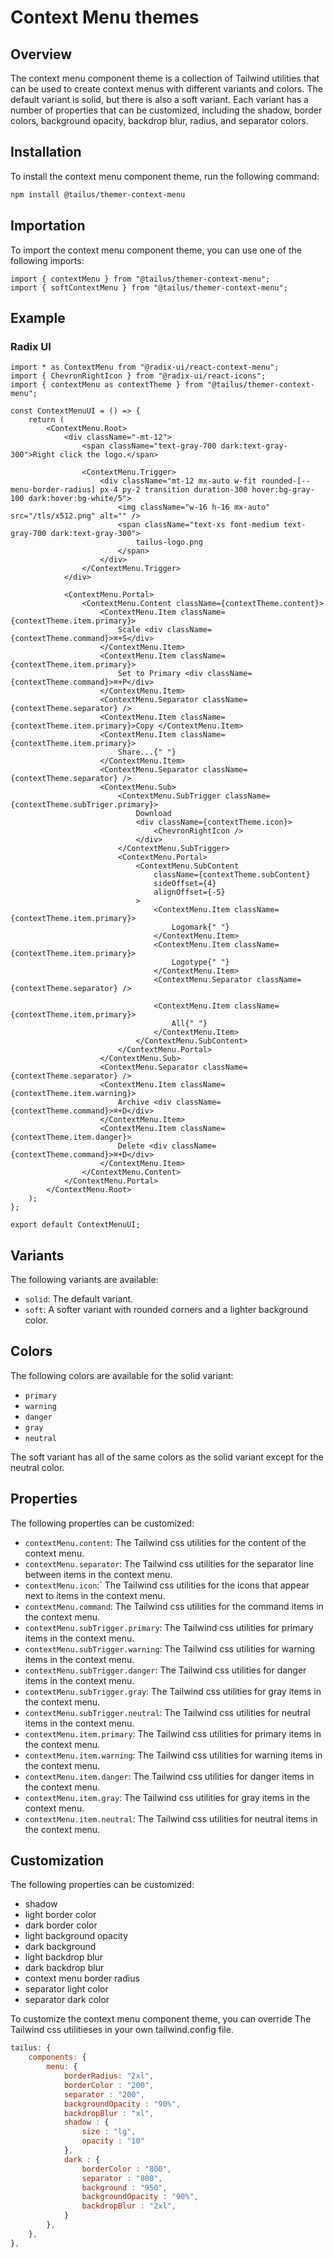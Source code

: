 # Context Menu themes

## Overview

The context menu component theme is a collection of Tailwind utilities that can be used to create context menus with different variants and colors. The default variant is solid, but there is also a soft variant. Each variant has a number of properties that can be customized, including the shadow, border colors, background opacity, backdrop blur, radius, and separator colors.

## Installation

To install the context menu component theme, run the following command:

```bash
npm install @tailus/themer-context-menu
```

## Importation

To import the context menu component theme, you can use one of the following imports:

```tsx
import { contextMenu } from "@tailus/themer-context-menu";
import { softContextMenu } from "@tailus/themer-context-menu";
```

## Example

### Radix UI

```tsx
import * as ContextMenu from "@radix-ui/react-context-menu";
import { ChevronRightIcon } from "@radix-ui/react-icons";
import { contextMenu as contextTheme } from "@tailus/themer-context-menu";

const ContextMenuUI = () => {
    return (
        <ContextMenu.Root>
            <div className="-mt-12">
                <span className="text-gray-700 dark:text-gray-300">Right click the logo.</span>

                <ContextMenu.Trigger>
                    <div className="mt-12 mx-auto w-fit rounded-[--menu-border-radius] px-4 py-2 transition duration-300 hover:bg-gray-100 dark:hover:bg-white/5">
                        <img className="w-16 h-16 mx-auto" src="/tls/x512.png" alt="" />
                        <span className="text-xs font-medium text-gray-700 dark:text-gray-300">
                            tailus-logo.png
                        </span>
                    </div>
                </ContextMenu.Trigger>
            </div>

            <ContextMenu.Portal>
                <ContextMenu.Content className={contextTheme.content}>
                    <ContextMenu.Item className={contextTheme.item.primary}>
                        Scale <div className={contextTheme.command}>⌘+S</div>
                    </ContextMenu.Item>
                    <ContextMenu.Item className={contextTheme.item.primary}>
                        Set to Primary <div className={contextTheme.command}>⌘+P</div>
                    </ContextMenu.Item>
                    <ContextMenu.Separator className={contextTheme.separator} />
                    <ContextMenu.Item className={contextTheme.item.primary}>Copy </ContextMenu.Item>
                    <ContextMenu.Item className={contextTheme.item.primary}>
                        Share...{" "}
                    </ContextMenu.Item>
                    <ContextMenu.Separator className={contextTheme.separator} />
                    <ContextMenu.Sub>
                        <ContextMenu.SubTrigger className={contextTheme.subTriger.primary}>
                            Download
                            <div className={contextTheme.icon}>
                                <ChevronRightIcon />
                            </div>
                        </ContextMenu.SubTrigger>
                        <ContextMenu.Portal>
                            <ContextMenu.SubContent
                                className={contextTheme.subContent}
                                sideOffset={4}
                                alignOffset={-5}
                            >
                                <ContextMenu.Item className={contextTheme.item.primary}>
                                    Logomark{" "}
                                </ContextMenu.Item>
                                <ContextMenu.Item className={contextTheme.item.primary}>
                                    Logotype{" "}
                                </ContextMenu.Item>
                                <ContextMenu.Separator className={contextTheme.separator} />

                                <ContextMenu.Item className={contextTheme.item.primary}>
                                    All{" "}
                                </ContextMenu.Item>
                            </ContextMenu.SubContent>
                        </ContextMenu.Portal>
                    </ContextMenu.Sub>
                    <ContextMenu.Separator className={contextTheme.separator} />
                    <ContextMenu.Item className={contextTheme.item.warning}>
                        Archive <div className={contextTheme.command}>⌘+D</div>
                    </ContextMenu.Item>
                    <ContextMenu.Item className={contextTheme.item.danger}>
                        Delete <div className={contextTheme.command}>⌘+D</div>
                    </ContextMenu.Item>
                </ContextMenu.Content>
            </ContextMenu.Portal>
        </ContextMenu.Root>
    );
};

export default ContextMenuUI;
```

## Variants

The following variants are available:

-   `solid`: The default variant.
-   `soft`: A softer variant with rounded corners and a lighter background color.

## Colors

The following colors are available for the solid variant:

-   `primary`
-   `warning`
-   `danger`
-   `gray`
-   `neutral`

The soft variant has all of the same colors as the solid variant except for the neutral color.

## Properties

The following properties can be customized:

-   `contextMenu.content`: The Tailwind css utilities for the content of the context menu.
-   `contextMenu.separator`: The Tailwind css utilities for the separator line between items in the context menu.
-   `contextMenu.icon`:` The Tailwind css utilities for the icons that appear next to items in the context menu.
-   `contextMenu.command`: The Tailwind css utilities for the command items in the context menu.
-   `contextMenu.subTrigger.primary`: The Tailwind css utilities for primary items in the context menu.
-   `contextMenu.subTrigger.warning`: The Tailwind css utilities for warning items in the context menu.
-   `contextMenu.subTrigger.danger`: The Tailwind css utilities for danger items in the context menu.
-   `contextMenu.subTrigger.gray`: The Tailwind css utilities for gray items in the context menu.
-   `contextMenu.subTrigger.neutral`: The Tailwind css utilities for neutral items in the context menu.
-   `contextMenu.item.primary`: The Tailwind css utilities for primary items in the context menu.
-   `contextMenu.item.warning`: The Tailwind css utilities for warning items in the context menu.
-   `contextMenu.item.danger`: The Tailwind css utilities for danger items in the context menu.
-   `contextMenu.item.gray`: The Tailwind css utilities for gray items in the context menu.
-   `contextMenu.item.neutral`: The Tailwind css utilities for neutral items in the context menu.

## Customization

The following properties can be customized:

-   shadow
-   light border color
-   dark border color
-   light background opacity
-   dark background
-   light backdrop blur
-   dark backdrop blur
-   context menu border radius
-   separator light color
-   separator dark color

To customize the context menu component theme, you can override The Tailwind css utilitieses in your own tailwind.config file.

```js
tailus: {
    components: {
        menu: {
            borderRadius: "2xl",
            borderColor : "200",
            separator : "200",
            backgroundOpacity : "90%",
            backdropBlur : "xl",
            shadow : {
                size : "lg",
                opacity : "10"
            },
            dark : {
                borderColor : "800",
                separator : "800",
                background : "950",
                backgroundOpacity : "90%",
                backdropBlur : "2xl",
            }
        },
    },
},
```
